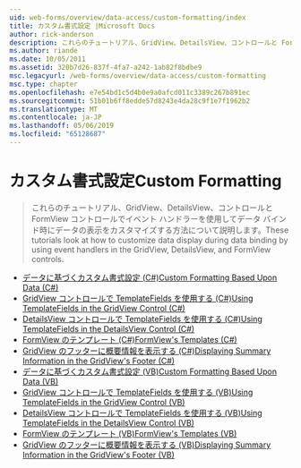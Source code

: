 ```yaml
---
uid: web-forms/overview/data-access/custom-formatting/index
title: カスタム書式設定 |Microsoft Docs
author: rick-anderson
description: これらのチュートリアル、GridView、DetailsView、コントロールと FormView コントロールでイベント ハンドラーを使用してデータ バインド時にデータの表示をカスタマイズする方法について説明します。
ms.author: riande
ms.date: 10/05/2011
ms.assetid: 320b7d26-837f-4fa7-a242-1ab82f8bdbe9
msc.legacyurl: /web-forms/overview/data-access/custom-formatting
msc.type: chapter
ms.openlocfilehash: e7e54bd1c5d4b0e9a0afcd011c3389c267b891ec
ms.sourcegitcommit: 51b01b6ff8edde57d8243e4da28c9f1e7f1962b2
ms.translationtype: MT
ms.contentlocale: ja-JP
ms.lasthandoff: 05/06/2019
ms.locfileid: "65128687"
---
```

# <a name="custom-formatting"></a><span data-ttu-id="3e96f-103">カスタム書式設定</span><span class="sxs-lookup"><span data-stu-id="3e96f-103">Custom Formatting</span></span>

> <span data-ttu-id="3e96f-104">これらのチュートリアル、GridView、DetailsView、コントロールと FormView コントロールでイベント ハンドラーを使用してデータ バインド時にデータの表示をカスタマイズする方法について説明します。</span><span class="sxs-lookup"><span data-stu-id="3e96f-104">These tutorials look at how to customize data display during data binding by using event handlers in the GridView, DetailsView, and FormView controls.</span></span>

- [<span data-ttu-id="3e96f-105">データに基づくカスタム書式設定 (C#)</span><span class="sxs-lookup"><span data-stu-id="3e96f-105">Custom Formatting Based Upon Data (C#)</span></span>](custom-formatting-based-upon-data-cs.md)
- [<span data-ttu-id="3e96f-106">GridView コントロールで TemplateFields を使用する (C#)</span><span class="sxs-lookup"><span data-stu-id="3e96f-106">Using TemplateFields in the GridView Control (C#)</span></span>](using-templatefields-in-the-gridview-control-cs.md)
- [<span data-ttu-id="3e96f-107">DetailsView コントロールで TemplateFields を使用する (C#)</span><span class="sxs-lookup"><span data-stu-id="3e96f-107">Using TemplateFields in the DetailsView Control (C#)</span></span>](using-templatefields-in-the-detailsview-control-cs.md)
- [<span data-ttu-id="3e96f-108">FormView のテンプレート (C#)</span><span class="sxs-lookup"><span data-stu-id="3e96f-108">FormView's Templates (C#)</span></span>](using-the-formview-s-templates-cs.md)
- [<span data-ttu-id="3e96f-109">GridView のフッターに概要情報を表示する (C#)</span><span class="sxs-lookup"><span data-stu-id="3e96f-109">Displaying Summary Information in the GridView's Footer (C#)</span></span>](displaying-summary-information-in-the-gridview-s-footer-cs.md)
- [<span data-ttu-id="3e96f-110">データに基づくカスタム書式設定 (VB)</span><span class="sxs-lookup"><span data-stu-id="3e96f-110">Custom Formatting Based Upon Data (VB)</span></span>](custom-formatting-based-upon-data-vb.md)
- [<span data-ttu-id="3e96f-111">GridView コントロールで TemplateFields を使用する (VB)</span><span class="sxs-lookup"><span data-stu-id="3e96f-111">Using TemplateFields in the GridView Control (VB)</span></span>](using-templatefields-in-the-gridview-control-vb.md)
- [<span data-ttu-id="3e96f-112">DetailsView コントロールで TemplateFields を使用する (VB)</span><span class="sxs-lookup"><span data-stu-id="3e96f-112">Using TemplateFields in the DetailsView Control (VB)</span></span>](using-templatefields-in-the-detailsview-control-vb.md)
- [<span data-ttu-id="3e96f-113">FormView のテンプレート (VB)</span><span class="sxs-lookup"><span data-stu-id="3e96f-113">FormView's Templates (VB)</span></span>](using-the-formview-s-templates-vb.md)
- [<span data-ttu-id="3e96f-114">GridView のフッターに概要情報を表示する (VB)</span><span class="sxs-lookup"><span data-stu-id="3e96f-114">Displaying Summary Information in the GridView's Footer (VB)</span></span>](displaying-summary-information-in-the-gridview-s-footer-vb.md)
